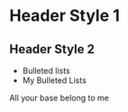 # Header Style 1

## Header Style 2

* Bulleted lists
* My Bulleted Lists

All your base belong to me

